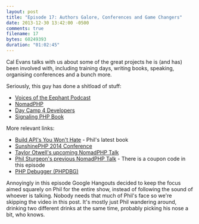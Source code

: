 ```yaml
---
layout: post
title: "Episode 17: Authors Galore, Conferences and Game Changers"
date: 2013-12-30 13:42:00 -0500
comments: true
filename: 17
bytes: 60249393
duration: "01:02:45"
---
```


Cal Evans talks with us about some of the great projects he is (and has) been involved with, including training days, writing books, speaking, organising conferences and a bunch more.

Seriously, this guy has done a shitload of stuff:

* [Voices of the Eephant Podcast](http://voicesoftheelephpant.com/)
* [NomadPHP](http://nomadphp.com/)
* [Day Camp 4 Developers](http://daycamp4developers.com/)
* [Signaling PHP Book](https://leanpub.com/signalingphp)

More relevant links:

* [Build API's You Won't Hate](https://leanpub.com/build-apis-you-wont-hate) - Phil's latest book
* [SunshinePHP 2014 Conference](http://2014.sunshinephp.com/)
* [Taylor Otwell's upcoming NomadPHP Talk](http://nomadphp.com/2013/12/20/march-2014/)
* [Phil Sturgeon's previous NomadPHP Talk](http://nomadphp.com/products/video-laravel-4-yet-another-framework-different-phil-sturgeon/) - There is a coupon code in this episode
* [PHP Debugger (PHPDBG)](http://phpdbg.com/)

Annoyingly in this episode Google Hangouts decided to keep the focus aimed squarely on Phil for the entire show, instead of following the sound of whoever is talking. Nobody needs that much of Phil's face so we're skipping the video in this post. It's mostly just Phil wandering around, drinking two different drinks at the same time, probably picking his nose a bit, who knows.

